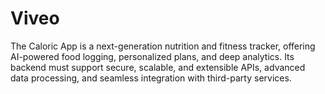 # Viveo
The Caloric App is a next-generation nutrition and fitness tracker, offering AI-powered food logging, personalized plans, and deep analytics. Its backend must support secure, scalable, and extensible APIs, advanced data processing, and seamless integration with third-party services.
